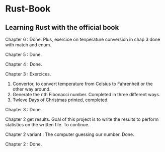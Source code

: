 # Rust-Book
## Learning Rust with the official book

Chapter 6 : Done. Plus, exercice on tenperature conversion in chap 3 done with match and enum.

Chapter 5 : Done.

Chapter 4 : Done.


Chapter 3 : Exercices.
1) Convertor, to convert temperature from Celsius to Fahrenheit or the other way around.
2) Generate the nth Fibonacci number. Completed in three different ways.
3) Twleve Days of Christmas printed, completed.


Chapter 3 : Done.


Chapter 2 get results. Goal of this project is to write the results to perform statistics on the written file. To continue.


Chapter 2 variant : The computer guessing our number. Done.


Chapter 2 : Done.
